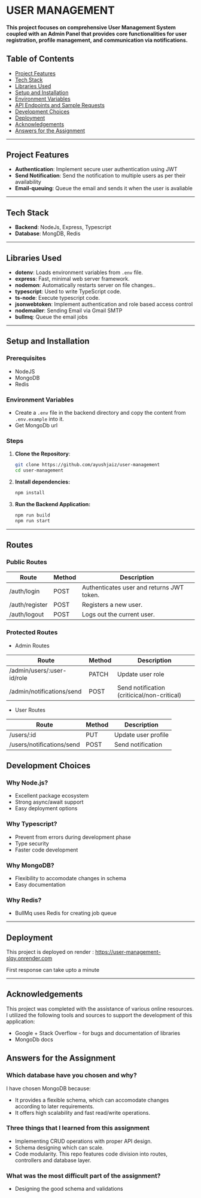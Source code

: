 # USER MANAGEMENT

#### This project focuses on comprehensive User Management System coupled with an Admin Panel that provides core functionalities for user registration, profile management, and communication via notifications.

## Table of Contents

- [Project Features](#project-features)
- [Tech Stack](#tech-stack)
- [Libraries Used](#libraries-used)
- [Setup and Installation](#setup-and-installation)
- [Environment Variables](#environment-variables)
- [API Endpoints and Sample Requests](#api-endpoints-and-sample-requests)
- [Development Choices](#development-choices)
- [Deployment](#deployment)
- [Acknowledgements](#acknowledgements)
- [Answers for the Assignment](#answers-for-the-assignment)

---

## Project Features

- **Authentication**: Implement secure user authentication using JWT
- **Send Notification**: Send the notification to multiple users as per their availability
- **Email-queuing**: Queue the email and sends it when the user is avaliable

---

## Tech Stack

- **Backend**: NodeJs, Express, Typescript
- **Database**: MongDB, Redis

---

## Libraries Used

- **dotenv**: Loads environment variables from `.env` file.
- **express**: Fast, minimal web server framework.
- **nodemon**: Automatically restarts server on file changes..
- **typescript**: Used to write TypeScript code.
- **ts-node**: Execute typescript code.
- **jsonwebtoken**: Implement authentication and role based access control
- **nodemailer**: Sending Email via Gmail SMTP
- **bullmq**: Queue the email jobs

---

## Setup and Installation

### Prerequisites

- NodeJS
- MongoDB
- Redis

### Environment Variables

- Create a `.env` file in the backend directory and copy the content from `.env.example` into it.
- Get MongoDb url

### Steps

1. **Clone the Repository**:
   ```bash
   git clone https://github.com/ayushjaiz/user-management
   cd user-management
   ```
2. **Install dependencies:**
   ```bash
   npm install
   ```
3. **Run the Backend Application:**
   ```bash
   npm run build
   npm run start
   ```

---

## Routes

### Public Routes

| Route          | Method | Description                               |
| -------------- | ------ | ----------------------------------------- |
| /auth/login    | POST   | Authenticates user and returns JWT token. |
| /auth/register | POST   | Registers a new user.                     |
| /auth/logout   | POST   | Logs out the current user.                |

### Protected Routes

- Admin Routes

| Route                      | Method | Description                                 |
| -------------------------- | ------ | ------------------------------------------- |
| /admin/users/:user-id/role | PATCH  | Update user role                            |
| /admin/notifications/send  | POST   | Send notification (criticical/non-critical) |

- User Routes

| Route                     | Method | Description         |
| ------------------------- | ------ | ------------------- |
| /users/:id                | PUT    | Update user profile |
| /users/notifications/send | POST   | Send notification   |

## Development Choices

### Why Node.js?

- Excellent package ecosystem
- Strong async/await support
- Easy deployment options

### Why Typescript?

- Prevent from errors during development phase
- Type security
- Faster code development

### Why MongoDB?

- Flexibility to accomodate changes in schema
- Easy documentation

### Why Redis?

- BullMq uses Redis for creating job queue

---

## Deployment

This project is deployed on render : https://user-management-slqy.onrender.com

First response can take upto a minute

---

## Acknowledgements

This project was completed with the assistance of various online resources. I utilized the following tools and sources to support the development of this application:

- Google + Stack Overflow - for bugs and documentation of libraries
- MongoDb docs

## Answers for the Assignment

### Which database have you chosen and why?

I have chosen MongoDB because:

- It provides a flexible schema, which can accomodate changes according to later requirements.
- It offers high scalability and fast read/write operations.

### Three things that I learned from this assignment

- Implementing CRUD operations with proper API design.
- Schema designing which can scale.
- Code modularity. This repo features code division into routes, controllers and database layer.

### What was the most difficult part of the assignment?

- Designing the good schema and validations
